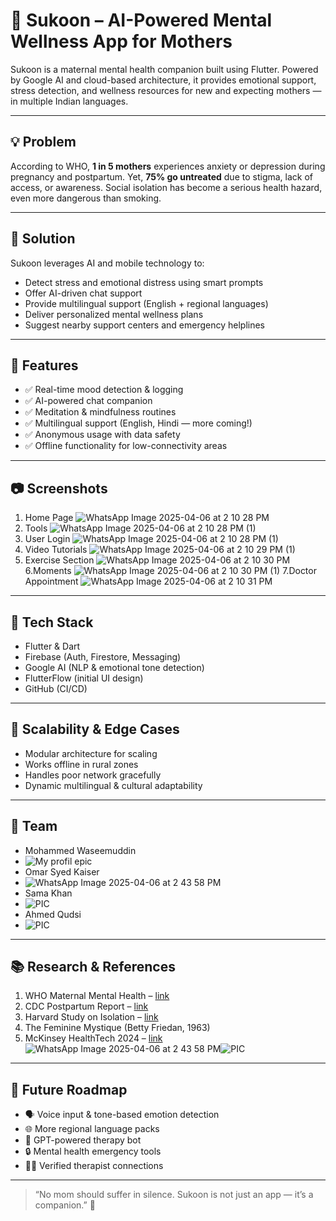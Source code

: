 # 🌸 Sukoon – AI-Powered Mental Wellness App for Mothers

Sukoon is a maternal mental health companion built using Flutter. Powered by Google AI and cloud-based architecture, it provides emotional support, stress detection, and wellness resources for new and expecting mothers — in multiple Indian languages.

---

## 💡 Problem

According to WHO, **1 in 5 mothers** experiences anxiety or depression during pregnancy and postpartum. Yet, **75% go untreated** due to stigma, lack of access, or awareness. Social isolation has become a serious health hazard, even more dangerous than smoking.

---

## 🚀 Solution

Sukoon leverages AI and mobile technology to:

- Detect stress and emotional distress using smart prompts  
- Offer AI-driven chat support  
- Provide multilingual support (English + regional languages)  
- Deliver personalized mental wellness plans  
- Suggest nearby support centers and emergency helplines  

---

## 📱 Features

- ✅ Real-time mood detection & logging  
- ✅ AI-powered chat companion  
- ✅ Meditation & mindfulness routines  
- ✅ Multilingual support (English, Hindi — more coming!)  
- ✅ Anonymous usage with data safety  
- ✅ Offline functionality for low-connectivity areas  

---

## 📷 Screenshots

1. Home Page
![WhatsApp Image 2025-04-06 at 2 10 28 PM](https://github.com/user-attachments/assets/cdd09b39-2a8d-4d6b-a03f-d29892a548a2)
2. Tools
![WhatsApp Image 2025-04-06 at 2 10 28 PM (1)](https://github.com/user-attachments/assets/382fdbf7-1b44-448d-aec5-fba6db6706f9)
3. User Login
![WhatsApp Image 2025-04-06 at 2 10 28 PM (1)](https://github.com/user-attachments/assets/9b91c7ba-c274-47ed-9317-9aaa7039e355)
4. Video Tutorials
![WhatsApp Image 2025-04-06 at 2 10 29 PM (1)](https://github.com/user-attachments/assets/ae294078-5e35-4c64-b54c-b0b13d920d78)
5. Exercise Section
 ![WhatsApp Image 2025-04-06 at 2 10 30 PM](https://github.com/user-attachments/assets/cab51267-fed7-4154-a0e3-8c2a9397c8fe)
6.Moments
![WhatsApp Image 2025-04-06 at 2 10 30 PM (1)](https://github.com/user-attachments/assets/12aa29ca-ab3b-4248-aa88-c39e579ae9e1)
7.Doctor Appointment
![WhatsApp Image 2025-04-06 at 2 10 31 PM](https://github.com/user-attachments/assets/ebcaa2ff-2e0b-4ca4-bb19-c419a783b0cc)

---

## 🧠 Tech Stack

- Flutter & Dart  
- Firebase (Auth, Firestore, Messaging)  
- Google AI (NLP & emotional tone detection)  
- FlutterFlow (initial UI design)  
- GitHub (CI/CD)

---

## 🔄 Scalability & Edge Cases

- Modular architecture for scaling  
- Works offline in rural zones  
- Handles poor network gracefully  
- Dynamic multilingual & cultural adaptability

---

## 👥 Team

- Mohammed Waseemuddin
- ![My profil epic](https://github.com/user-attachments/assets/eb092aed-50e3-47b3-acf8-fe10bba03003)
- Omar Syed Kaiser
- ![WhatsApp Image 2025-04-06 at 2 43 58 PM](https://github.com/user-attachments/assets/8ca33838-0718-41be-90dc-c7d1c4cee23c)
- Sama Khan
- ![PIC](https://github.com/user-attachments/assets/574e1ee6-2f4c-4853-b094-3f74b1a64e2d)
- Ahmed Qudsi
- ![PIC](https://github.com/user-attachments/assets/d8a9fe24-2829-4587-b394-5e3637d5402e)

---

## 📚 Research & References

1. WHO Maternal Mental Health – [link](https://www.who.int/news-room/fact-sheets/detail/mental-health-of-women-during-pregnancy-and-after-childbirth)  
2. CDC Postpartum Report – [link](https://www.cdc.gov/reproductivehealth/depression/index.htm)  
3. Harvard Study on Isolation – [link](https://news.harvard.edu/gazette/story/2023/04/loneliness-rivals-smoking-as-health-risk/)  
4. The Feminine Mystique (Betty Friedan, 1963)  
5. McKinsey HealthTech 2024 – [link](https://www.mckinsey.com/industries/healthcare)![WhatsApp Image 2025-04-06 at 2 43 58 PM](https://github.com/user-attachments/assets/c91658aa-89b8-4e38-8717-13089cac936c)![PIC](https://github.com/user-attachments/assets/526f0e01-7d2a-44cc-b081-40e059090eec)



---

## 🔮 Future Roadmap


- 🗣️ Voice input & tone-based emotion detection  
- 🌐 More regional language packs  
- 🤖 GPT-powered therapy bot  
- 🔒 Mental health emergency tools  
- 🧑‍⚕️ Verified therapist connections  

---

> “No mom should suffer in silence. Sukoon is not just an app — it’s a companion.” 💖
